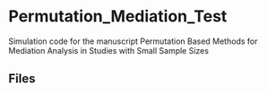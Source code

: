 # Permutation_Mediation_Test
Simulation code for the manuscript Permutation Based Methods for Mediation Analysis in Studies with Small Sample Sizes

## Files
